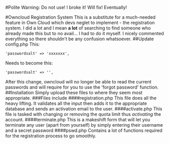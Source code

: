 #Polite Warning:
Do not use! I broke it! Will fix! Eventually!

#Owncloud Registration System
This is a substitute for a much-needed feature in Own Cloud which devs neglet to implement - the registration system.
I did a lot and I mean **a lot** of searching to find someone who already made this but to no avail... I had to do it myself.
I nicely commented everything so there shouldn't be any confusion whatsoever.
##Update config.php
This:
```
'passwordsalt' => 'xxxxxxx',
```
Needs to become this:
```
'passwordsalt' => '',
```
After this change, owncloud will no longer be able to read the current passwords and will require for you to use the 'forgot password' function.
##Installation
Simply upload these files to where they seem most appropriate.
###Files include
####registration.php
This file does all the heavy lifting. It validates all the input then adds it to the appropriate database and sends an activation email to the user.
####activate.php
This file is tasked with changing or removing the quota limit thus *activating* the account.
####terminate.php
This is a makeshift form that will let you terminate any user (apart from yourself) by simply entering their username and a secret password
####pswd.php
Contains a lot of functions required for the registration process to go smoothly.
